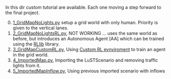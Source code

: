 In this dir custom tutorial are available. Each one moving a step forward to the final project.

0. [1_GridMapNoLights.py](FlowMas/Tutorials/1_GridMapNoLights.py) setup a grid world with only human. Priority is given to the vertical lanes.
1. [2_GridMapNoLightsRL.py](FlowMas/Tutorials/2_GridMapNoLightsRL.py), NOT WORKING ... uses the same world as before, but introduces an Autonomous Agent [AA] which can be trained using the [RLlib](https://flow.readthedocs.io/en/latest/flow_setup.html#optional-install-ray-rllib) library.
2. [3_GridMapCustomRL.py](FlowMas/Tutorials/3_GridMapCustomRL.py), Using [Custom RL evnviroment](flow/envs/multiagent/customRL.py) to train an agent in the grid world.
3. [4_ImportedMap.py](FlowMas/Tutorials/4_ImportedMap.py), Importing the LuSTScenario and removing traffic lights from it.
3. [5_ImportedMapInflow.py](FlowMas/Tutorials/5_ImportedMapInflow.py), Using previous imported scenario with inflows